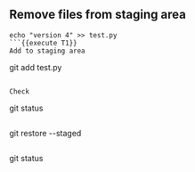 ## Remove files from staging area

```
echo "version 4" >> test.py
```{{execute T1}}
Add to staging area
```
git add test.py
```{{execute T1}}

Check 
```
git status
```{{execute T1}}

```
git restore --staged
```{{execute T1}}

```
git status
```{{execute T1}}

